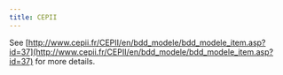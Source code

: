 ```yaml
---
title: CEPII
---
```


See [http://www.cepii.fr/CEPII/en/bdd_modele/bdd_modele_item.asp?id=37](http://www.cepii.fr/CEPII/en/bdd_modele/bdd_modele_item.asp?id=37) for more details.